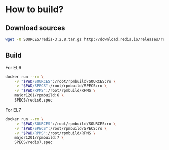# How to build?

## Download sources

```bash
wget -O SOURCES/redis-3.2.8.tar.gz http://download.redis.io/releases/redis-3.2.8.tar.gz
```

## Build

For EL6

```bash
docker run --rm \
    -v "$PWD/SOURCES":/root/rpmbuild/SOURCES:ro \
    -v "$PWD/SPECS":/root/rpmbuild/SPECS:ro \
    -v "$PWD/RPMS":/root/rpmbuild/RPMS \
    major1201/rpmbuild:6 \
    SPECS/redis6.spec
```

For EL7

```bash
docker run --rm \
    -v "$PWD/SOURCES":/root/rpmbuild/SOURCES:ro \
    -v "$PWD/SPECS":/root/rpmbuild/SPECS:ro \
    -v "$PWD/RPMS":/root/rpmbuild/RPMS \
    major1201/rpmbuild:7 \
    SPECS/redis7.spec
```
